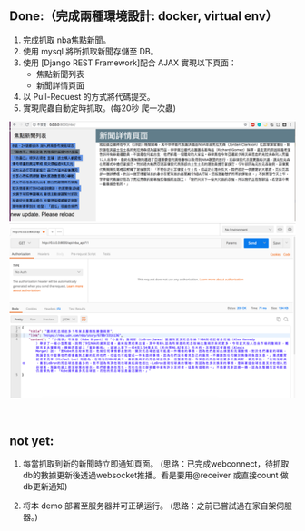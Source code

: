 ## Done:（完成兩種環境設計: docker, virtual env）
1. 完成抓取 nba焦點新聞。
2. 使用 mysql 將所抓取新聞存儲至 DB。
3. 使用 [Django REST Framework]配合 AJAX 實現以下頁面：
	 * 焦點新聞列表
	 * 新聞詳情頁面
4. 以 Pull-Request 的方式將代碼提交。
5. 實現爬蟲自動定時抓取。(每20秒 爬一次蟲)

![GitHub Logo](https://github.com/ekils/nicetomeetyou/blob/master/CW/img/%E8%9E%A2%E5%B9%95%E5%BF%AB%E7%85%A7%202018-08-19%20%E4%B8%8B%E5%8D%889.14.10.png)
![GitHub Logo](https://github.com/ekils/nicetomeetyou/blob/master/CW/img/%E8%9E%A2%E5%B9%95%E5%BF%AB%E7%85%A7%202018-08-19%20%E4%B8%8B%E5%8D%889.16.52.png)

</br>




## not yet:
1. 每當抓取到新的新聞時立即通知頁面。
(思路：已完成webconnect，待抓取db的數據更新後透過websocket推播。看是要用@receiver  或直接count 做db更新通知)

2. 将本 demo 部署至服务器并可正确运行。
(思路：之前已嘗試過在家自架伺服器。)
